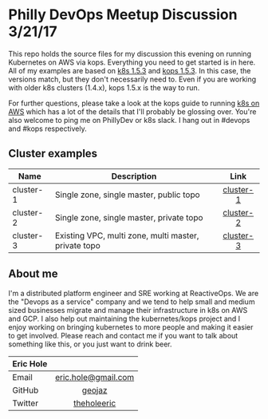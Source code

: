 # Philly DevOps Meetup Discussion 3/21/17

This repo holds the source files for my discussion this evening on running Kubernetes on AWS via kops. Everything you need to get started is in here. All of my examples are based on [k8s 1.5.3](https://github.com/kubernetes/kubernetes/tree/v1.5.3) and [kops 1.5.3](https://github.com/kubernetes/kops/tree/1.5.3). In this case, the versions match, but they don't necessarily need to. Even if you are working with older k8s clusters (1.4.x), kops 1.5.x is the way to run.

For further questions, please take a look at the kops guide to running [k8s on AWS](https://github.com/kubernetes/kops/blob/master/docs/aws.md) which has a lot of the details that I'll probably be glossing over. You're also welcome to ping me on PhillyDev or k8s slack. I hang out in #devops and #kops respectively.


## Cluster examples


| Name | Description  |  Link |
| -----| ------------| :------: |
| cluster-1 | Single zone, single master, public topo | [cluster-1](https://github.com/geojaz/phillydevops-20170321/tree/master/default/clusters/cluster-1/cluster-config) |
| cluster-2 | Single zone, single master, private topo | [cluster-2](https://github.com/geojaz/phillydevops-20170321/tree/master/default/clusters/cluster-2/cluster-config) |
| cluster-3 | Existing VPC, multi zone, multi master, private topo| [cluster-3](https://github.com/geojaz/phillydevops-20170321/tree/master/default/clusters/cluster-3/cluster-config) |



## About me

I'm a distributed platform engineer and SRE working at ReactiveOps. We are the "Devops as a service" company and we tend to help small and medium sized businesses migrate and manage their infrastructure in k8s on AWS and GCP. I also help out maintaining the kubernetes/kops project and I enjoy working on bringing kubernetes to more people and making it easier to get involved. Please reach and contact me if you want to talk about something like this, or you just want to drink beer.


| Eric Hole    |           |
| ------------- |:-------------:|
| Email      | [eric.hole@gmail.com](mailto:eric.hole@gmail.com) |
| GitHub    | [geojaz](https://github.com/geojaz)      |
| Twitter| [theholeeric](https://twitter.com/theholeeric)   |
